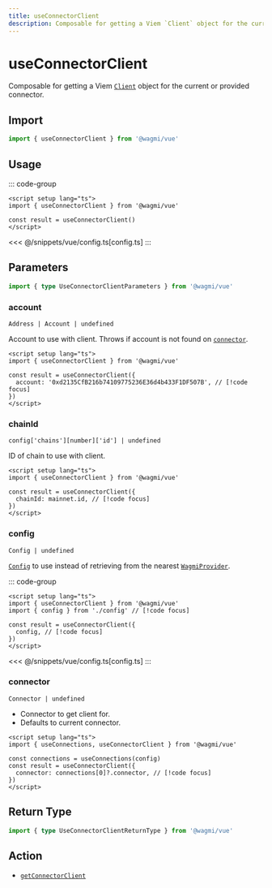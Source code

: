 ```yaml
---
title: useConnectorClient
description: Composable for getting a Viem `Client` object for the current or provided connector.
---
```


<script setup>
const packageName = '@wagmi/vue'
const actionName = 'getConnectorClient'
const typeName = 'GetConnectorClient'
const TData = 'Client'
const TError = 'GetConnectorClientErrorType'
const hideQueryOptions = ['gcTime', 'staleTime']
</script>

# useConnectorClient

Composable for getting a Viem [`Client`](https://viem.sh/docs/clients/custom.html) object for the current or provided connector.

## Import

```ts
import { useConnectorClient } from '@wagmi/vue'
```

## Usage

::: code-group
```vue [index.vue]
<script setup lang="ts">
import { useConnectorClient } from '@wagmi/vue'

const result = useConnectorClient()
</script>
```
<<< @/snippets/vue/config.ts[config.ts]
:::

## Parameters

```ts
import { type UseConnectorClientParameters } from '@wagmi/vue'
```

### account

`Address | Account | undefined`

Account to use with client. Throws if account is not found on [`connector`](#connector).

```vue
<script setup lang="ts">
import { useConnectorClient } from '@wagmi/vue'

const result = useConnectorClient({
  account: '0xd2135CfB216b74109775236E36d4b433F1DF507B', // [!code focus]
})
</script>
```

### chainId

`config['chains'][number]['id'] | undefined`

ID of chain to use with client.

```vue
<script setup lang="ts">
import { useConnectorClient } from '@wagmi/vue'

const result = useConnectorClient({
  chainId: mainnet.id, // [!code focus]
})
</script>
```

### config

`Config | undefined`

[`Config`](/react/api/createConfig#config) to use instead of retrieving from the nearest [`WagmiProvider`](/react/api/WagmiProvider).

::: code-group
```vue [index.vue]
<script setup lang="ts">
import { useConnectorClient } from '@wagmi/vue'
import { config } from './config' // [!code focus]

const result = useConnectorClient({
  config, // [!code focus]
})
</script>
```
<<< @/snippets/vue/config.ts[config.ts]
:::

### connector

`Connector | undefined`

- Connector to get client for.
- Defaults to current connector.

```vue
<script setup lang="ts">
import { useConnections, useConnectorClient } from '@wagmi/vue'

const connections = useConnections(config)
const result = useConnectorClient({
  connector: connections[0]?.connector, // [!code focus]
})
</script>
```

<!--@include: @shared/query-options.md-->

## Return Type

```ts
import { type UseConnectorClientReturnType } from '@wagmi/vue'
```

<!--@include: @shared/query-result.md-->

<!--@include: @shared/query-imports.md-->

## Action

- [`getConnectorClient`](/core/api/actions/getConnectorClient)
